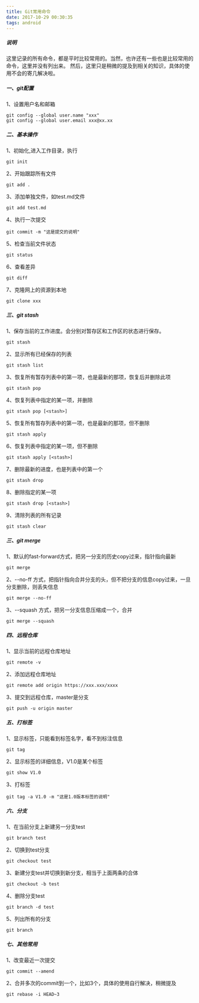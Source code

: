 ```yaml
---
title: Git常用命令
date: 2017-10-29 00:30:35
tags: android
---
```

##### 说明
这里记录的所有命令，都是平时比较常用的。当然，也许还有一些也是比较常用的命令，这里并没有列出来。
然后，这里只是稍微的提及到相关的知识，具体的使用不会的寄几解决啦。
<!--more-->
##### 一、git配置
1、设置用户名和邮箱
```
git config --global user.name "xxx"
git config --global user.email xxx@xx.xx
```
##### 二、基本操作
1、初始化,进入工作目录，执行
```
git init
```
2、开始跟踪所有文件
```
git add .
```
3、添加单独文件，如test.md文件
```
git add test.md
```
4、执行一次提交
```
git commit -m "这是提交的说明"
```
5、检查当前文件状态
```
git status
```
6、查看差异
```
git diff
```
7、克隆网上的资源到本地
```
git clone xxx
```
##### 三、git stash

1、保存当前的工作进度。会分别对暂存区和工作区的状态进行保存。
```
git stash
```
2、显示所有已经保存的列表
```
git stash list
```
3、恢复所有暂存列表中的第一项，也是最新的那项，恢复后并删除此项
```
git stash pop 
```
4、恢复列表中指定的某一项，并删除
```
git stash pop [<stash>]
```
5、恢复所有暂存列表中的第一项，也是最新的那项，但不删除
```
git stash apply
```
6、恢复列表中指定的某一项，但不删除
```
git stash apply [<stash>]
```
7、删除最新的进度，也是列表中的第一个
```
git stash drop
```
8、删除指定的某一项
```
git stash drop [<stash>]
```
9、清除列表的所有记录
```
git stash clear
```
##### 三、git merge
1、默认的fast-forward方式，把另一分支的历史copy过来，指针指向最新
```
git merge
```
2、--no-ff 方式，把指针指向合并分支的头，但不把分支的信息copy过来，一旦分支删除，则丢失信息
```
git merge --no-ff
```
3、--squash 方式，把另一分支信息压缩成一个，合并
```
git merge --squash
```

##### 四、远程仓库
1、显示当前的远程仓库地址
```
git remote -v
```
2、添加远程仓库地址
```
git remote add origin https://xxx.xxx/xxxx
```
3、提交到远程仓库，master是分支
```
git push -u origin master
```

##### 五、打标签
1、显示标签，只能看到标签名字，看不到标注信息
```
git tag
```
2、显示标签的详细信息，V1.0是某个标签
```
git show V1.0
```
3、打标签
```
git tag -a V1.0 -m "这是1.0版本标签的说明"
```
##### 六、分支
1、在当前分支上新建另一分支test
```
git branch test
```
2、切换到test分支
```
git checkout test
```
3、新建分支test并切换到新分支，相当于上面两条的合体
```
git checkout -b test
```
4、删除分支test
```
git branch -d test
```
5、列出所有的分支
```
git branch
```
##### 七、其他常用
1、改变最近一次提交
```
git commit --amend
```
2、合并多次的commit到一个，比如3个，具体的使用自行解决，稍微提及
```
git rebase -i HEAD~3
```